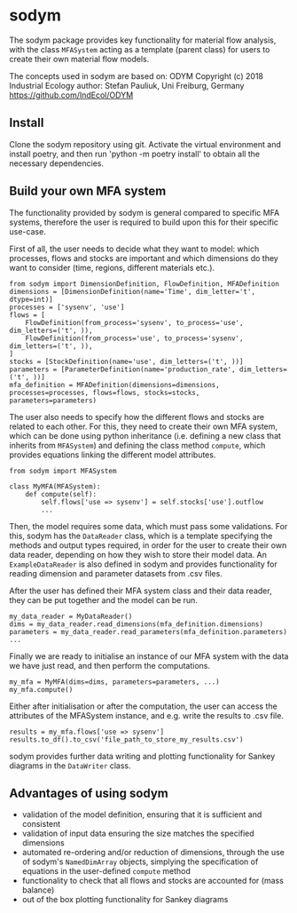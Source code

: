 # sodym
The sodym package provides key functionality for material flow analysis, with the class `MFASystem` acting as a template (parent class) for users to create their own material flow models.

The concepts used in sodym are based on:
ODYM
Copyright (c) 2018 Industrial Ecology
author: Stefan Pauliuk, Uni Freiburg, Germany
https://github.com/IndEcol/ODYM

## Install
Clone the sodym repository using git. Activate the virtual environment and install poetry, and then run 'python -m poetry install' to obtain all the necessary dependencies.

## Build your own MFA system
The functionality provided by sodym is general compared to specific MFA systems,
therefore the user is required to build upon this for their specific use-case.

First of all, the user needs to decide what they want to model:
which processes, flows and stocks are important and which dimensions do they want to consider
(time, regions, different materials etc.).
```
from sodym import DimensionDefinition, FlowDefinition, MFADefinition
dimensions = [DimensionDefinition(name='Time', dim_letter='t', dtype=int)]
processes = ['sysenv', 'use']
flows = [
    FlowDefinition(from_process='sysenv', to_process='use', dim_letters=('t', )),
    FlowDefinition(from_process='use', to_process='sysenv', dim_letters=('t', )),
]
stocks = [StockDefinition(name='use', dim_letters=('t', ))]
parameters = [ParameterDefinition(name='production_rate', dim_letters=('t', ))]
mfa_definition = MFADefinition(dimensions=dimensions, processes=processes, flows=flows, stocks=stocks, parameters=parameters)
```
The user also needs to specify how the different flows and stocks are related to each other.
For this, they need to create their own MFA system,
which can be done using python inheritance
(i.e. defining a new class that inherits from `MFASystem`)
and defining the class method `compute`,
which provides equations linking the different model attributes.
```
from sodym import MFASystem

class MyMFA(MFASystem):
    def compute(self):
        self.flows['use => sysenv'] = self.stocks['use'].outflow
        ...
```
Then, the model requires some data, which must pass some validations.
For this, sodym has the `DataReader` class, which is a template specifying the methods and output types required, in order for the user to create their own data reader, depending on how they wish to store their model data.
An `ExampleDataReader` is also defined in sodym and provides functionality for reading dimension and parameter datasets from .csv files.

After the user has defined their MFA system class and their data reader, they can be put together and the model can be run.
```
my_data_reader = MyDataReader()
dims = my_data_reader.read_dimensions(mfa_definition.dimensions)
parameters = my_data_reader.read_parameters(mfa_definition.parameters)
...
```
Finally we are ready to initialise an instance of our MFA system with the data we have just read,
and then perform the computations.
```
my_mfa = MyMFA(dims=dims, parameters=parameters, ...)
my_mfa.compute()
```
Either after initialisation or after the computation, the user can access the attributes of the MFASystem instance, and e.g. write the results to .csv file.
```
results = my_mfa.flows['use => sysenv']
results.to_df().to_csv('file_path_to_store_my_results.csv')
```
sodym provides further data writing and plotting functionality for Sankey diagrams in the `DataWriter` class.

## Advantages of using sodym
* validation of the model definition, ensuring that it is sufficient and consistent
* validation of input data ensuring the size matches the specified dimensions
* automated re-ordering and/or reduction of dimensions, through the use of sodym's `NamedDimArray` objects, simplying the specification of equations in the user-defined `compute` method
* functionality to check that all flows and stocks are accounted for (mass balance)
* out of the box plotting functionality for Sankey diagrams
